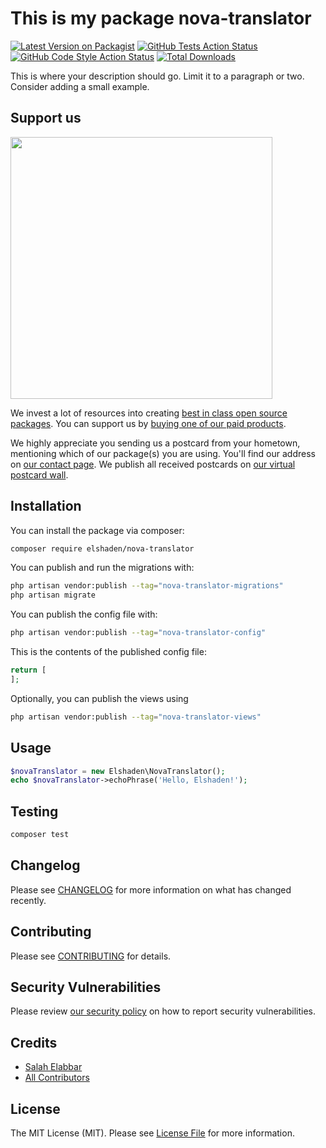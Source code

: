 # This is my package nova-translator

[![Latest Version on Packagist](https://img.shields.io/packagist/v/elshaden/nova-translator.svg?style=flat-square)](https://packagist.org/packages/elshaden/nova-translator)
[![GitHub Tests Action Status](https://img.shields.io/github/actions/workflow/status/elshaden/nova-translator/run-tests.yml?branch=main&label=tests&style=flat-square)](https://github.com/elshaden/nova-translator/actions?query=workflow%3Arun-tests+branch%3Amain)
[![GitHub Code Style Action Status](https://img.shields.io/github/actions/workflow/status/elshaden/nova-translator/fix-php-code-style-issues.yml?branch=main&label=code%20style&style=flat-square)](https://github.com/elshaden/nova-translator/actions?query=workflow%3A"Fix+PHP+code+style+issues"+branch%3Amain)
[![Total Downloads](https://img.shields.io/packagist/dt/elshaden/nova-translator.svg?style=flat-square)](https://packagist.org/packages/elshaden/nova-translator)

This is where your description should go. Limit it to a paragraph or two. Consider adding a small example.

## Support us

[<img src="https://github-ads.s3.eu-central-1.amazonaws.com/nova-translator.jpg?t=1" width="419px" />](https://spatie.be/github-ad-click/nova-translator)

We invest a lot of resources into creating [best in class open source packages](https://spatie.be/open-source). You can support us by [buying one of our paid products](https://spatie.be/open-source/support-us).

We highly appreciate you sending us a postcard from your hometown, mentioning which of our package(s) you are using. You'll find our address on [our contact page](https://spatie.be/about-us). We publish all received postcards on [our virtual postcard wall](https://spatie.be/open-source/postcards).

## Installation

You can install the package via composer:

```bash
composer require elshaden/nova-translator
```

You can publish and run the migrations with:

```bash
php artisan vendor:publish --tag="nova-translator-migrations"
php artisan migrate
```

You can publish the config file with:

```bash
php artisan vendor:publish --tag="nova-translator-config"
```

This is the contents of the published config file:

```php
return [
];
```

Optionally, you can publish the views using

```bash
php artisan vendor:publish --tag="nova-translator-views"
```

## Usage

```php
$novaTranslator = new Elshaden\NovaTranslator();
echo $novaTranslator->echoPhrase('Hello, Elshaden!');
```

## Testing

```bash
composer test
```

## Changelog

Please see [CHANGELOG](CHANGELOG.md) for more information on what has changed recently.

## Contributing

Please see [CONTRIBUTING](CONTRIBUTING.md) for details.

## Security Vulnerabilities

Please review [our security policy](../../security/policy) on how to report security vulnerabilities.

## Credits

- [Salah Elabbar](https://github.com/Elshaden)
- [All Contributors](../../contributors)

## License

The MIT License (MIT). Please see [License File](LICENSE.md) for more information.
